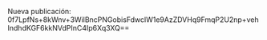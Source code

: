 Nueva publicación: 0f7LpfNs+8kWnv+3WilBncPNGobisFdwclW1e9AzZDVHq9FmqP2U2np+vehIndhdKGF6kkNVdPInC4Ip6Xq3XQ==